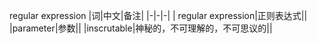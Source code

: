  regular expression
|词|中文|备注|
|-|-|-|
| regular expression|正则表达式||
|parameter|参数||
|inscrutable|神秘的，不可理解的，不可思议的||
